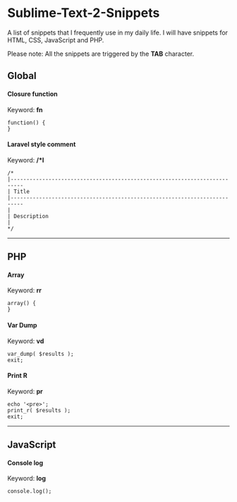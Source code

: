 # Sublime-Text-2-Snippets

A list of snippets that I frequently use in my daily life. I will have snippets for HTML, CSS, JavaScript and PHP.

Please note: All the snippets are triggered by the **TAB** character.

## Global

#### Closure function
Keyword: **fn**  

	function() {
	}

#### Laravel style comment
Keyword: **/\*l**

	/*
	|--------------------------------------------------------------------------
	| Title
	|--------------------------------------------------------------------------
	| 
	| Description
	| 
	*/

---

## PHP

#### Array
Keyword: **rr**

	array() {
	}

#### Var Dump
Keyword: **vd**

	var_dump( $results );
	exit;

#### Print R
Keyword: **pr**

	echo '<pre>';
	print_r( $results );
	exit;

---

## JavaScript

#### Console log
Keyword: **log**

	console.log();